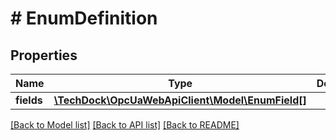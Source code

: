 # # EnumDefinition

## Properties

Name | Type | Description | Notes
------------ | ------------- | ------------- | -------------
**fields** | [**\TechDock\OpcUaWebApiClient\Model\EnumField[]**](EnumField.md) |  | [optional]

[[Back to Model list]](../../README.md#models) [[Back to API list]](../../README.md#endpoints) [[Back to README]](../../README.md)
